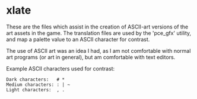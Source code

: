 # xlate

These are the files which assist in the creation of ASCII-art versions of the art
assets in the game.  The translation files are used by the 'pce_gfx' utility, and
map a palette value to an ASCII character for contrast.

The use of ASCII art was an idea I had, as I am not comfortable with normal art
programs (or art in general), but am comfortable with text editors.


Example ASCII characters used for contrast:
```
Dark characters:   # *
Medium characters: : | ~
Light characters:  , .
```
